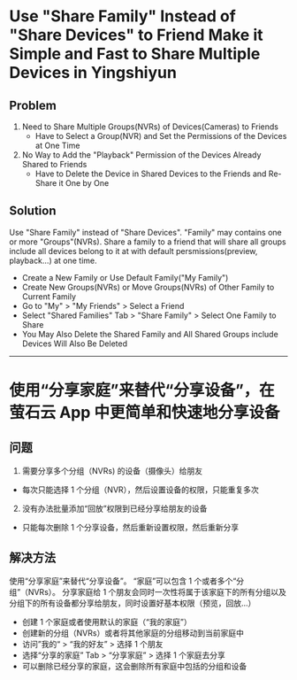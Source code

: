 # Use "Share Family" Instead of "Share Devices" to Friend Make it Simple and Fast to Share Multiple Devices in Yingshiyun

## Problem
1. Need to Share Multiple Groups(NVRs) of Devices(Cameras) to Friends
   * Have to Select a Group(NVR) and Set the Permissions of the Devices at One Time
2. No Way to Add the "Playback" Permission of the Devices Already Shared to Friends
   * Have to Delete the Device in Shared Devices to the Friends and Re-Share it One by One

## Solution
Use "Share Family" instead of "Share Devices".
"Family" may contains one or more "Groups"(NVRs).
Share a family to a friend that will share all groups include all devices belong to it at with default persmissions(preview, playback...) at one time.

* Create a New Family or Use Default Family("My Family")
* Create New Groups(NVRs) or Move Groups(NVRs) of Other Family to Current Family
* Go to "My" > "My Friends" > Select a Friend
* Select "Shared Families" Tab > "Share Family" > Select One Family to Share
* You May Also Delete the Shared Family and All Shared Groups include Devices Will Also Be Deleted

------------------

# 使用“分享家庭”来替代“分享设备”，在萤石云 App 中更简单和快速地分享设备

## 问题
1. 需要分享多个分组（NVRs) 的设备（摄像头）给朋友
  * 每次只能选择 1 个分组（NVR），然后设置设备的权限，只能重复多次
2. 没有办法批量添加“回放”权限到已经分享给朋友的设备
  * 只能每次删除 1 个分享设备，然后重新设置权限，然后重新分享

## 解决方法
使用“分享家庭”来替代“分享设备”。
“家庭”可以包含 1 个或者多个“分组”（NVRs）。
分享家庭给 1 个朋友会同时一次性将属于该家庭下的所有分组以及分组下的所有设备都分享给朋友，同时设置好基本权限（预览，回放...）

* 创建 1 个家庭或者使用默认的家庭（“我的家庭”）
* 创建新的分组（NVRs）或者将其他家庭的分组移动到当前家庭中
* 访问”我的“ > “我的好友” > 选择 1 个朋友
* 选择“分享的家庭” Tab > “分享家庭” > 选择 1 个家庭去分享
* 可以删除已经分享的家庭，这会删除所有家庭中包括的分组和设备
